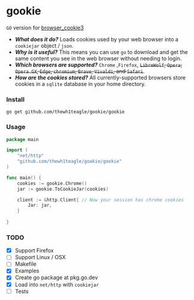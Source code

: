 # gookie

`GO` version for [browser_cookie3](https://github.com/borisbabic/browser_cookie3)

* ***What does it do?*** Loads cookies used by your web browser into a `cookiejar` object / `json`.
* ***Why is it useful?*** This means you can use `go` to download and get the same content you see in the web browser without needing to login.
* ***Which browsers are supported?*** `Chrome` ,`Firefox`, ~~`LibreWolf`, `Opera`, `Opera GX`, `Edge`, `chromium`, `Brave`, `Vivaldi`, and `Safari`~~.
* ***How are the cookies stored?*** All currently-supported browsers store cookies in a `sqlite` database in your home directory.

### Install
```shell
go get github.com/thewh1teagle/gookie/gookie
```
### Usage
```go
package main

import (
	"net/http"
	"github.com/thewh1teagle/gookie/gookie"
)

func main() {
    cookies := gookie.Chrome()
    jar := gookie.ToCookieJar(cookies)

    client := &http.Client{ // Now your session has chrome cookies
        Jar: jar,
    }
    
}
```

### TODO

- [x] Support Firefox
- [ ] Support Linux / OSX
- [ ] Makefile
- [x] Examples
- [x] Create go package at pkg.go.dev
- [x] Load into `net/http` with `cookiejar`
- [ ] Tests